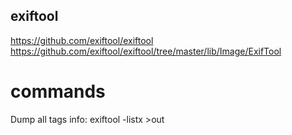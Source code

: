 ## exiftool

https://github.com/exiftool/exiftool
https://github.com/exiftool/exiftool/tree/master/lib/Image/ExifTool

# commands

Dump all tags info:
  exiftool -listx >out
